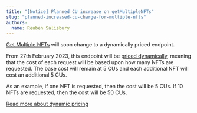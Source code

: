 ```yaml
---
title: "[Notice] Planned CU increase on getMultipleNFTs"
slug: "planned-increased-cu-charge-for-multiple-nfts"
authors:
  name: Reuben Salisbury
---
```


[Get Multiple NFTs](/web3-data-api/reference/get-multiple-nfts) will soon change to a dynamically priced endpoint.

From 27th February 2023, this endpoint will be [priced dynamically](/web3-data-api/compute-units-cu#dynamic-prices), meaning that the cost of each request will be based upon how many NFTs are requested. The base cost will remain at 5 CUs and each additional NFT will cost an additional 5 CUs.

As an example, if one NFT is requested, then the cost will be 5 CUs. If 10 NFTs are requested, then the cost will be 50 CUs.

[Read more about dynamic pricing](/web3-data-api/compute-units-cu#dynamic-prices)
